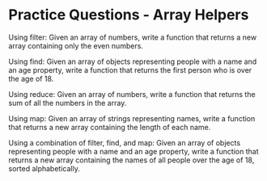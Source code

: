 
# Practice Questions - Array Helpers 

Using filter: Given an array of numbers, write a function that returns a new array containing only the even numbers.

Using find: Given an array of objects representing people with a name and an age property, write a function that returns the first person who is over the age of 18.

Using reduce: Given an array of numbers, write a function that returns the sum of all the numbers in the array.

Using map: Given an array of strings representing names, write a function that returns a new array containing the length of each name.

Using a combination of filter, find, and map: Given an array of objects representing people with a name and an age property, write a function that returns a new array containing the names of all people over the age of 18, sorted alphabetically.